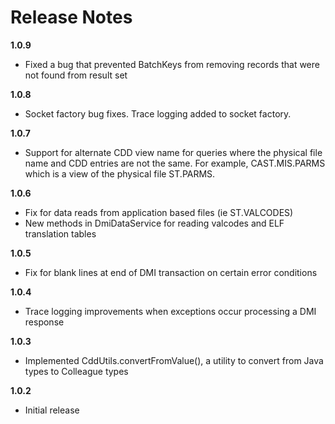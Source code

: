 # Release Notes #

__1.0.9__

* Fixed a bug that prevented BatchKeys from removing records that were not found from result set


__1.0.8__

* Socket factory bug fixes. Trace logging added to socket factory.

__1.0.7__

* Support for alternate CDD view name for queries where the physical file name and CDD entries are not the same.
  For example, CAST.MIS.PARMS which is a view of the physical file ST.PARMS.

__1.0.6__

* Fix for data reads from application based files (ie ST.VALCODES)
* New methods in DmiDataService for reading valcodes and ELF translation tables

__1.0.5__

* Fix for blank lines at end of DMI transaction on certain error conditions

__1.0.4__

* Trace logging improvements when exceptions occur processing a DMI response

__1.0.3__

* Implemented CddUtils.convertFromValue(), a utility to convert from Java types to Colleague types

__1.0.2__

* Initial release